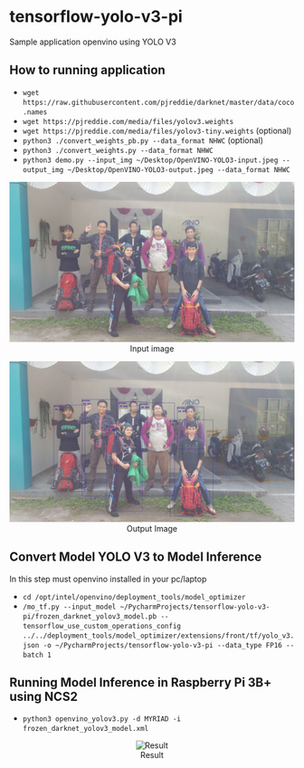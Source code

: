 # tensorflow-yolo-v3-pi
Sample application openvino using YOLO V3

## How to running application
* `wget https://raw.githubusercontent.com/pjreddie/darknet/master/data/coco.names`
* `wget https://pjreddie.com/media/files/yolov3.weights`
* `wget https://pjreddie.com/media/files/yolov3-tiny.weights` (optional)
* `python3 ./convert_weights_pb.py --data_format NHWC` (optional)
* `python3 ./convert_weights.py --data_format NHWC`
* `python3 demo.py --input_img ~/Desktop/OpenVINO-YOLO3-input.jpeg --output_img ~/Desktop/OpenVINO-YOLO3-output.jpeg --data_format NHWC`

<p align="center">
<img src="OpenVINO-YOLO3-input.jpeg" alt="Input Image"/><br>
Input image
</p>

<p align="center">
<img src="OpenVINO-YOLO3-output.jpeg" alt="Output Image"/><br>
Output Image
</p>

## Convert Model YOLO V3 to Model Inference
In this step must openvino installed in your pc/laptop
* `cd /opt/intel/openvino/deployment_tools/model_optimizer`
* `/mo_tf.py --input_model ~/PycharmProjects/tensorflow-yolo-v3-pi/frozen_darknet_yolov3_model.pb --tensorflow_use_custom_operations_config ../../deployment_tools/model_optimizer/extensions/front/tf/yolo_v3.json -o ~/PycharmProjects/tensorflow-yolo-v3-pi --data_type FP16 --batch 1`

## Running Model Inference in Raspberry Pi 3B+ using NCS2
* `python3 openvino_yolov3.py -d MYRIAD -i frozen_darknet_yolov3_model.xml`

<p align="center">
<img src="OpenVINO-YOLO3-video.gif" alt="Result"/><br>
Result
</p>



